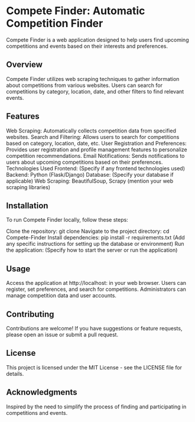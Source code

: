 # Compete Finder: Automatic Competition Finder
Compete Finder is a web application designed to help users find upcoming competitions and events based on their interests and preferences.

## Overview
Compete Finder utilizes web scraping techniques to gather information about competitions from various websites. Users can search for competitions by category, location, date, and other filters to find relevant events.

## Features
Web Scraping: Automatically collects competition data from specified websites.
Search and Filtering: Allows users to search for competitions based on category, location, date, etc.
User Registration and Preferences: Provides user registration and profile management features to personalize competition recommendations.
Email Notifications: Sends notifications to users about upcoming competitions based on their preferences.
Technologies Used
Frontend: (Specify if any frontend technologies used)
Backend: Python (Flask/Django)
Database: (Specify your database if applicable)
Web Scraping: BeautifulSoup, Scrapy (mention your web scraping libraries)
## Installation
To run Compete Finder locally, follow these steps:

Clone the repository: git clone <repository-url>
Navigate to the project directory: cd Compete-Finder
Install dependencies: pip install -r requirements.txt
(Add any specific instructions for setting up the database or environment)
Run the application: (Specify how to start the server or run the application)
## Usage
Access the application at http://localhost:<port> in your web browser.
Users can register, set preferences, and search for competitions.
Administrators can manage competition data and user accounts.
## Contributing
Contributions are welcome! If you have suggestions or feature requests, please open an issue or submit a pull request.

## License
This project is licensed under the MIT License - see the LICENSE file for details.

## Acknowledgments
Inspired by the need to simplify the process of finding and participating in competitions and events.
